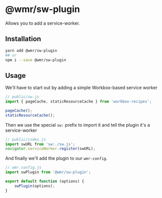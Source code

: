 # @wmr/sw-plugin

Allows you to add a service-worker.

## Installation

```sh
yarn add @wmr/sw-plugin
## or
npm i --save @wmr/sw-plugin
```

## Usage

We'll have to start out by adding a simple Workbox-based service worker

```js
// public/sw.js
import { pageCache, staticResourceCache } from 'workbox-recipes';

pageCache();
staticResourceCache();
```

Then we use the special `sw:` prefix to import it and tell the plugin it's a service-worker

```js
// public/index.js
import swURL from 'sw:./sw.js';
navigator.serviceWorker.register(swURL);
```

And finally we'll add the plugin to our `wmr-config`.

```js
// wmr.config.js
import swPlugin from '@wmr/sw-plugin';

export default function (options) {
	swPlugin(options);
}
```
